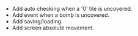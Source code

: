 - Add auto checking when a '0' tile is uncovered.
- Add event when a bomb is uncovered.
- Add saving/loading.
- Add screen absolute movement.
